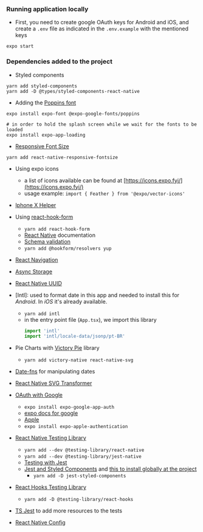 
### Running application locally

- First, you need to create google OAuth keys for Android and iOS, and create a `.env` file as indicated in the `.env.example` with the mentioned keys

```
expo start
```

### Dependencies added to the project

- Styled components

```
yarn add styled-components
yarn add -D @types/styled-components-react-native
```

- Adding the [Poppins font](https://docs.expo.io/guides/using-custom-fonts/#using-a-google-font)

```
expo install expo-font @expo-google-fonts/poppins

# in order to hold the splash screen while we wait for the fonts to be loaded
expo install expo-app-loading
```

- [Responsive Font Size](https://www.npmjs.com/package/react-native-responsive-fontsize)

```
yarn add react-native-responsive-fontsize
```

- Using expo icons
  - a list of icons available can be found at [https://icons.expo.fyi/](https://icons.expo.fyi/)
  - usage example: `import { Feather } from '@expo/vector-icons'`


- [Iphone X Helper](https://www.npmjs.com/package/react-native-iphone-x-helper)

- Using [react-hook-form](https://react-hook-form.com/)
  - `yarn add react-hook-form`
  - [React Native](https://react-hook-form.com/get-started#ReactNative) documentation
  - [Schema validation](https://react-hook-form.com/get-started/#SchemaValidation)
   - `yarn add @hookform/resolvers yup`

- [React Navigation](https://reactnavigation.org/docs/getting-started/)

- [Async Storage](https://docs.expo.io/versions/latest/sdk/async-storage/)

- [React Native UUID](https://www.npmjs.com/package/react-native-uuid)

- [Intl]: used to format date in this app and needed to install this for _Android_. In _iOS_ it's already available.
  - `yarn add intl`
  - in the entry point file (`App.tsx`), we import this library
    ```js
    import 'intl'
    import 'intl/locale-data/jsonp/pt-BR' 
    ``` 

- Pie Charts with [Victory Pie](https://formidable.com/open-source/victory/docs/native) library
  - `yarn add victory-native react-native-svg`

- [Date-fns](https://date-fns.org/) for manipulating dates

- [React Native SVG Transformer](https://github.com/kristerkari/react-native-svg-transformer)

- [OAuth with Google](https://docs.expo.io/guides/authentication/#google)
  - `expo install expo-google-app-auth`
  - [expo docs for google](https://docs.expo.io/versions/latest/sdk/google/)
  - [Apple](https://docs.expo.io/versions/latest/sdk/apple-authentication/)
  - `expo install expo-apple-authentication`

<!-- - [React Native DotEnv](https://medium.com/swlh/how-to-properly-use-environment-variables-in-an-expo-react-native-app-7ab852590b30)
  - `yarn add -D @types/react-native-dotenv`
  - [npm docs](https://www.npmjs.com/package/react-native-dotenv) -->

- [React Native Testing Library](https://github.com/callstack/react-native-testing-library)
  - `yarn add --dev @testing-library/react-native`
  - `yarn add --dev @testing-library/jest-native`
  - [Testing with Jest](https://docs.expo.io/guides/testing-with-jest/)
  - [Jest and Styled Components](https://github.com/styled-components/jest-styled-components) and [this to install globally at the project](https://github.com/styled-components/jest-styled-components#global-installation)
    - `yarn add -D jest-styled-components`

- [React Hooks Testing Library](https://github.com/testing-library/react-hooks-testing-library)
  - `yarn add -D @testing-library/react-hooks`

- [TS Jest](https://github.com/kulshekhar/ts-jest) to add more resources to the tests

- [React Native Config](https://github.com/luggit/react-native-config)